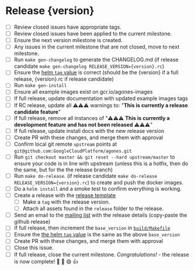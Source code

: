 # Release {version}

<!--
This is the release issue template. Make a copy of the markdown in this page
and copy it into a release issue. Fill in relevent values, found inside {}
!-->

- [ ] Review closed issues have appropriate tags.
- [ ] Review closed issues have been applied to the current milestone.
- [ ] Ensure the next version milestone is created.
- [ ] Any issues in the current milestone that are not closed, move to next milestone.
- [ ] Run `make gen-changelog` to generate the CHANGELOG.md (if release candidate `make gen-changelog RELEASE_VERSION={version}.rc`)
- [ ] Ensure the [helm `tag` value][values] is correct (should be the {version} if a full release, {version}.rc if release candidate)
- [ ] Run `make gen-install`
- [ ] Ensure all example images exist on gcr.io/agones-images
- [ ] If full release, update documentation with updated example images tags
- [ ] If RC release, update all ⚠️⚠️⚠️ warnings to: "**This is currently a release candidate feature**"
- [ ] If full release, remove all instances of "⚠️⚠️⚠️ **This is currently a development feature and has not been released** ⚠️⚠️⚠️"
- [ ] If full release, update install docs with the new release version
- [ ] Create PR with these changes, and merge them with approval
- [ ] Confirm local git remote `upstream` points at `git@github.com:GoogleCloudPlatform/agones.git`
- [ ] Run `git checkout master && git reset --hard upstream/master` to ensure your code is in line with upstream  (unless this is a hotfix, then do the same, but for the the release branch)
- [ ] Run `make do-release`. (if release candidate `make do-release RELEASE_VERSION={version}.rc`) to create and push the docker images.
- [ ] Do a `helm install` and a smoke test to confirm everything is working.
- [ ] Create a release with the [release template][release-template]
  - [ ] Make a `tag` with the release version.
  - [ ] Attach all assets found in the `release` folder to the release.
- [ ] Send an email to the [mailing list][list] with the release details (copy-paste the github release)
- [ ] If full release, then increment the `base_version` in [`build/Makefile`][build-makefile]
- [ ] Ensure the [the helm `tag` value][values] is the same as the above `base_version`
- [ ] Create PR with these changes, and merge them with approval
- [ ] Close this issue.
- [ ] If full release, close the current milestone. *Congratulations!* - the release is now complete! :tada: :clap: :smile: :+1:

[values]: https://github.com/GoogleCloudPlatform/agones/blob/master/install/helm/agones/values.yaml#L33
[list]: https://groups.google.com/forum/#!forum/agones-discuss
[release-template]: https://github.com/GoogleCloudPlatform/agones/blob/master/docs/governance/templates/release.md
[build-makefile]: https://github.com/GoogleCloudPlatform/agones/blob/master/build/Makefile